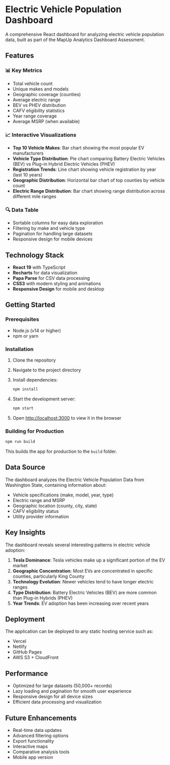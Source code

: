 # Electric Vehicle Population Dashboard

A comprehensive React dashboard for analyzing electric vehicle population data, built as part of the MapUp Analytics Dashboard Assessment.

## Features

### 📊 Key Metrics
- Total vehicle count
- Unique makes and models
- Geographic coverage (counties)
- Average electric range
- BEV vs PHEV distribution
- CAFV eligibility statistics
- Year range coverage
- Average MSRP (when available)

### 📈 Interactive Visualizations
- **Top 10 Vehicle Makes**: Bar chart showing the most popular EV manufacturers
- **Vehicle Type Distribution**: Pie chart comparing Battery Electric Vehicles (BEV) vs Plug-in Hybrid Electric Vehicles (PHEV)
- **Registration Trends**: Line chart showing vehicle registration by year (last 10 years)
- **Geographic Distribution**: Horizontal bar chart of top counties by vehicle count
- **Electric Range Distribution**: Bar chart showing range distribution across different mile ranges

### 🔍 Data Table
- Sortable columns for easy data exploration
- Filtering by make and vehicle type
- Pagination for handling large datasets
- Responsive design for mobile devices

## Technology Stack

- **React 19** with TypeScript
- **Recharts** for data visualization
- **Papa Parse** for CSV data processing
- **CSS3** with modern styling and animations
- **Responsive Design** for mobile and desktop

## Getting Started

### Prerequisites
- Node.js (v14 or higher)
- npm or yarn

### Installation

1. Clone the repository
2. Navigate to the project directory
3. Install dependencies:
   ```bash
   npm install
   ```

4. Start the development server:
   ```bash
   npm start
   ```

5. Open [http://localhost:3000](http://localhost:3000) to view it in the browser

### Building for Production

```bash
npm run build
```

This builds the app for production to the `build` folder.

## Data Source

The dashboard analyzes the Electric Vehicle Population Data from Washington State, containing information about:
- Vehicle specifications (make, model, year, type)
- Electric range and MSRP
- Geographic location (county, city, state)
- CAFV eligibility status
- Utility provider information

## Key Insights

The dashboard reveals several interesting patterns in electric vehicle adoption:

1. **Tesla Dominance**: Tesla vehicles make up a significant portion of the EV market
2. **Geographic Concentration**: Most EVs are concentrated in specific counties, particularly King County
3. **Technology Evolution**: Newer vehicles tend to have longer electric ranges
4. **Type Distribution**: Battery Electric Vehicles (BEV) are more common than Plug-in Hybrids (PHEV)
5. **Year Trends**: EV adoption has been increasing over recent years

## Deployment

The application can be deployed to any static hosting service such as:
- Vercel
- Netlify
- GitHub Pages
- AWS S3 + CloudFront

## Performance

- Optimized for large datasets (50,000+ records)
- Lazy loading and pagination for smooth user experience
- Responsive design for all device sizes
- Efficient data processing and visualization

## Future Enhancements

- Real-time data updates
- Advanced filtering options
- Export functionality
- Interactive maps
- Comparative analysis tools
- Mobile app version
